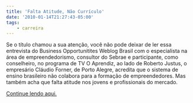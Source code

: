 ```yaml
---
title: 'Falta Atitude, Não Currículo'
date: '2010-01-14T21:27:43-05:00'
tags:
    - carreira
---
```


Se o título chamou a sua atenção, você não pode deixar de ler essa entrevista do Business Opportunitites Weblog Brasil com o especialista na área de empreendedorismo, consultor do Sebrae e participante, como conselheiro, no programa de TV O Aprendiz, ao lado de Roberto Justus, o empresário Cláudio Forner, de Porto Alegre, acredita que o sistema de ensino brasileiro não colabora para a formação de empreendedores. Mas também acha que falta atitude nos jovens e profissionais do mercado.

[Continue lendo aqui.](http://brasil.business-opportunities.biz/2010/01/11/%E2%80%9Cfalta-atitude-nao-curriculo%E2%80%9D/)
